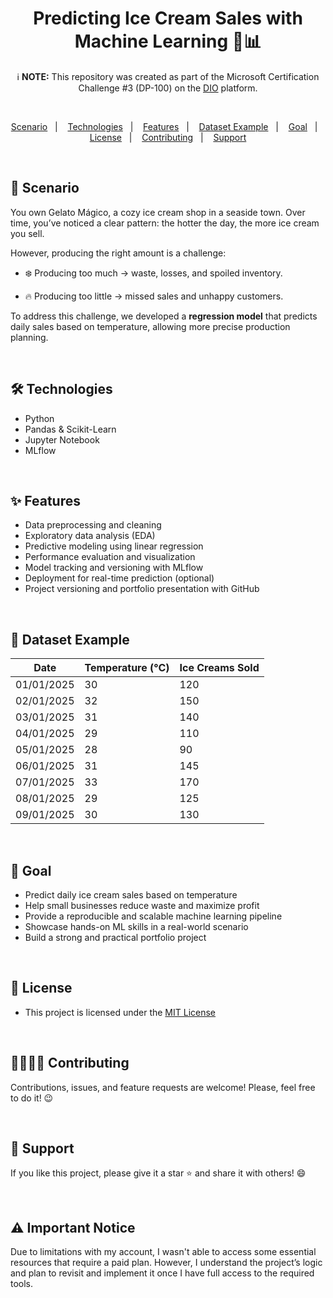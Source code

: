 <h1 align="center">Predicting Ice Cream Sales with Machine Learning 🍦📊</h1> 

<p align="center">
  ℹ️ <strong>NOTE:</strong> This repository was created as part of the Microsoft Certification Challenge #3 (DP-100) on the <a href="https://dio.me">DIO</a> platform.
</p>

<br>

<p align="center">  
  <a href="#-scenarios">Scenario</a>&nbsp;&nbsp;&nbsp;|&nbsp;&nbsp;&nbsp;
  <a href="#-technologies">Technologies</a>&nbsp;&nbsp;&nbsp;|&nbsp;&nbsp;&nbsp;
  <a href="#-features">Features</a>&nbsp;&nbsp;&nbsp;|&nbsp;&nbsp;&nbsp;
  <a href="#-dataset-example">Dataset Example</a>&nbsp;&nbsp;&nbsp;|&nbsp;&nbsp;&nbsp;
  <a href="#-goal">Goal</a>&nbsp;&nbsp;&nbsp;|&nbsp;&nbsp;&nbsp;
  <a href="#-license">License</a>&nbsp;&nbsp;&nbsp;|&nbsp;&nbsp;&nbsp;
  <a href="#-contributing">Contributing</a>&nbsp;&nbsp;&nbsp;|&nbsp;&nbsp;&nbsp;
  <a href="#support">Support</a>  
</p>

<br>

## 📸 Scenario
You own Gelato Mágico, a cozy ice cream shop in a seaside town. Over time, you’ve noticed a clear pattern: the hotter the day, the more ice cream you sell.

However, producing the right amount is a challenge:

* ❄️ Producing too much → waste, losses, and spoiled inventory.

* 🔥 Producing too little → missed sales and unhappy customers.

To address this challenge, we developed a **regression model** that predicts daily sales based on temperature, allowing more precise production planning.

<br>

## 🛠 Technologies

- Python 
- Pandas & Scikit-Learn 
- Jupyter Notebook 
- MLflow 


<br>

## ✨ Features

- Data preprocessing and cleaning
- Exploratory data analysis (EDA)
- Predictive modeling using linear regression
- Performance evaluation and visualization
- Model tracking and versioning with MLflow
- Deployment for real-time prediction (optional)
- Project versioning and portfolio presentation with GitHub

<br>


## 💾 Dataset Example

| Date       | Temperature (°C) | Ice Creams Sold |
|------------|------------------|-----------------|
| 01/01/2025 | 30               | 120             |
| 02/01/2025 | 32               | 150             |
| 03/01/2025 | 31               | 140             |
| 04/01/2025 | 29               | 110             |
| 05/01/2025 | 28               | 90              |
| 06/01/2025 | 31               | 145             |
| 07/01/2025 | 33               | 170             |
| 08/01/2025 | 29               | 125             |
| 09/01/2025 | 30               | 130             |
<br> 

## 🎯 Goal

- Predict daily ice cream sales based on temperature
- Help small businesses reduce waste and maximize profit
- Provide a reproducible and scalable machine learning pipeline
- Showcase hands-on ML skills in a real-world scenario
- Build a strong and practical portfolio project

<br>

## 📜 License

* This project is licensed under the [MIT License](https://choosealicense.com/licenses/mit/)

<br>

## 🫱🏻‍🫲🏻 Contributing
<p> Contributions, issues, and feature requests are welcome! Please, feel free to do it! 😉 </p>

<br>

## 🌟 Support
<p> If you like this project, please give it a star ⭐ and share it with others! 😄 </p>

<br>

## ⚠️ Important Notice
Due to limitations with my account, I wasn't able to access some essential resources that require a paid plan. 
However, I understand the project’s logic and plan to revisit and implement it once I have full access to the required tools.
